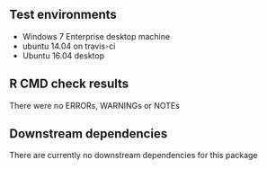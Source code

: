 ## Test environments
* Windows 7 Enterprise desktop machine
* ubuntu 14.04 on travis-ci
* Ubuntu 16.04 desktop

## R CMD check results
There were no ERRORs, WARNINGs or NOTEs

## Downstream dependencies
There are currently no downstream dependencies for this package
